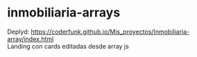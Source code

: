 # inmobiliaria-arrays
Deplyd: https://coderfunk.github.io/Mis_proyectos/Inmobiliaria-array/index.html <br>
Landing con cards editadas desde array js
